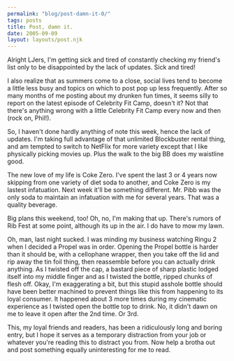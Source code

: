 ```yaml
---
permalink: "blog/post-damn-it-0/"
tags: posts
title: Post, damn it.
date: 2005-09-09
layout: layouts/post.njk
---
```


Alright LJers, I'm getting sick and tired of constantly checking my friend's list only to be disappointed by the lack of updates. Sick and tired! 

I also realize that as summers come to a close, social lives tend to become a little less busy and topics on which to post pop up less frequently. After so many months of me posting about my drunken fun times, it seems silly to report on the latest episode of Celebrity Fit Camp, doesn't it? Not that there's anything wrong with a little Celebrity Fit Camp every now and then (rock on, Phil!). 

So, I haven't done hardly anything of note this week, hence the lack of updates. I'm taking full advantage of that unlimited Blockbuster rental thing, and am tempted to switch to NetFlix for more variety except that I like physically picking movies up. Plus the walk to the big BB does my waistline good. 

The new love of my life is Coke Zero. I've spent the last 3 or 4 years now skipping from one variety of diet soda to another, and Coke Zero is my lastest infatuation. Next week it'll be something different. Mr. Pibb was the only soda to maintain an infatuation with me for several years. That was a quality beverage. 

Big plans this weekend, too! Oh, no, I'm making that up. There's rumors of Rib Fest at some point, although its up in the air. I do have to mow my lawn. 

Oh, man, last night sucked. I was minding my business watching Ringu 2 when I decided a Propel was in order. Opening the Propel bottle is harder than it should be, with a cellophane wrapper, then you take off the lid and rip away the tin foil thing, then reassemble before you can actually drink anything. As I twisted off the cap, a bastard piece of sharp plastic lodged itself into my middle finger and as I twisted the bottle, ripped chunks of flesh off. Okay, I'm exaggerating a bit, but this stupid asshole bottle should have been better machined to prevent things like this from happening to its loyal consumer. It happened about 3 more times during my cinematic experience as I twisted open the bottle top to drink. No, it didn't dawn on me to leave it open after the 2nd time. Or 3rd. 

This, my loyal friends and readers, has been a ridiculously long and boring entry, but I hope it serves as a temporary distraction from your job or whatever you're reading this to distract you from. Now help a brotha out and post something equally uninteresting for me to read.